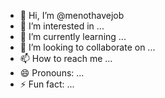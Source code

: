 - 👋 Hi, I’m @menothavejob
- 👀 I’m interested in ...
- 🌱 I’m currently learning ...
- 💞️ I’m looking to collaborate on ...
- 📫 How to reach me ...
- 😄 Pronouns: ...
- ⚡ Fun fact: ...

<!---
menothavejob/menothavejob is a ✨ special ✨ repository because its `README.md` (this file) appears on your GitHub profile.
You can click the Preview link to take a look at your changes.
--->
